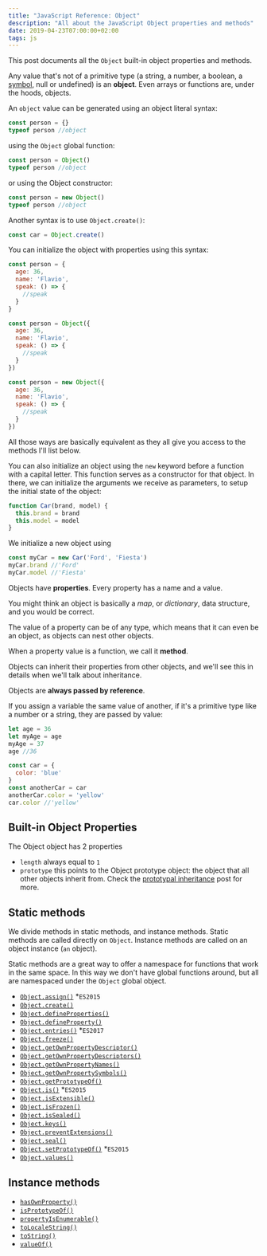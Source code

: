 ```yaml
---
title: "JavaScript Reference: Object"
description: "All about the JavaScript Object properties and methods"
date: 2019-04-23T07:00:00+02:00
tags: js
---
```


This post documents all the `Object` built-in object properties and methods.

Any value that's not of a primitive type (a string, a number, a boolean, a [symbol](/javascript-symbols/), null or undefined) is an **object**. Even arrays or functions are, under the hoods, objects.

An `object` value can be generated using an object literal syntax:

```js
const person = {}
typeof person //object
```

using the `Object` global function:

```js
const person = Object()
typeof person //object
```

or using the Object constructor:

```js
const person = new Object()
typeof person //object
```

Another syntax is to use `Object.create()`:

```js
const car = Object.create()
```

You can initialize the object with properties using this syntax:

```js
const person = {
  age: 36,
  name: 'Flavio',
  speak: () => {
    //speak
  }
}

const person = Object({
  age: 36,
  name: 'Flavio',
  speak: () => {
    //speak
  }
})

const person = new Object({
  age: 36,
  name: 'Flavio',
  speak: () => {
    //speak
  }
})
```

All those ways are basically equivalent as they all give you access to the methods I'll list below.

You can also initialize an object using the `new` keyword before a function with a capital letter. This function serves as a constructor for that object. In there, we can initialize the arguments we receive as parameters, to setup the initial state of the object:

```js
function Car(brand, model) {
  this.brand = brand
  this.model = model
}
```

We initialize a new object using

```js
const myCar = new Car('Ford', 'Fiesta')
myCar.brand //'Ford'
myCar.model //'Fiesta'
```

Objects have **properties**. Every property has a name and a value.

You might think an object is basically a _map_, or _dictionary_, data structure, and you would be correct.

The value of a property can be of any type, which means that it can even be an object, as objects can nest other objects.

When a property value is a function, we call it **method**.

Objects can inherit their properties from other objects, and we'll see this in details when we'll talk about inheritance.

Objects are **always passed by reference**.

If you assign a variable the same value of another, if it's a primitive type like a number or a string, they are passed by value:

```js
let age = 36
let myAge = age
myAge = 37
age //36
```

```js
const car = {
  color: 'blue'
}
const anotherCar = car
anotherCar.color = 'yellow'
car.color //'yellow'
```

## Built-in Object Properties

The Object object has 2 properties

- `length` always equal to `1`
- `prototype` this points to the Object prototype object: the object that all other objects inherit from. Check the [prototypal inheritance](/javascript-prototypal-inheritance/) post for more.

## Static methods

We divide methods in static methods, and instance methods. Static methods are called directly on `Object`. Instance methods are called on an object instance (`an` object).

Static methods are a great way to offer a namespace for functions that work in the same space. In this way we don't have global functions around, but all are namespaced under the `Object` global object.

- [`Object.assign()`](/javascript-object-assign/) *`ES2015`
- [`Object.create()`](/javascript-object-create/)
- [`Object.defineProperties()`](/javascript-object-defineproperties/)
- [`Object.defineProperty()`](/javascript-object-defineproperty/)
- [`Object.entries()`](/javascript-object-entries/) *`ES2017`
- [`Object.freeze()`](/javascript-object-freeze/)
- [`Object.getOwnPropertyDescriptor()`](/javascript-object-getownpropertydescriptor/)
- [`Object.getOwnPropertyDescriptors()`](/javascript-object-getownpropertydescriptors/)
- [`Object.getOwnPropertyNames()`](/javascript-object-getownpropertynames/)
- [`Object.getOwnPropertySymbols()`](/javascript-object-getownpropertysymbols/)
- [`Object.getPrototypeOf()`](/javascript-object-getprototypeof/)
- [`Object.is()`](/javascript-object-is/) *`ES2015`
- [`Object.isExtensible()`](/javascript-object-isextensible/)
- [`Object.isFrozen()`](/javascript-object-isfrozen/)
- [`Object.isSealed()`](/javascript-object-issealed/)
- [`Object.keys()`](/javascript-object-keys/)
- [`Object.preventExtensions()`](/javascript-object-preventextensions/)
- [`Object.seal()`](/javascript-object-seal/)
- [`Object.setPrototypeOf()`](/javascript-object-setprototypeof/) *`ES2015`
- [`Object.values()`](/javascript-object-values/)

## Instance methods

- [`hasOwnProperty()`](/javascript-object-prototype-hasownproperty/)
- [`isPrototypeOf()`](/javascript-object-prototype-isprototypeof/)
- [`propertyIsEnumerable()`](/javascript-object-prototype-propertyisenumerable/)
- [`toLocaleString()`](/javascript-object-prototype-tolocalestring/)
- [`toString()`](/javascript-object-prototype-tostring/)
- [`valueOf()`](/javascript-object-prototype-valueof/)
